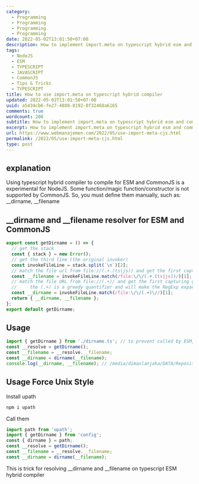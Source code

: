 ```yaml
---
category:
  - Programming
  - Programming
  - Programming
  - Programming
date: 2022-05-02T13:01:50+07:00
description: How to implement import.meta on typescript hybrid esm and commonjs compiler
tags:
  - NodeJS
  - ESM
  - TYPESCRIPT
  - JAVASCRIPT
  - CommonJS
  - Tips & Tricks
  - TYPESCRIPT
title: How to use import.meta on typescript hybrid compiler
updated: 2022-05-02T13:01:50+07:00
uuid: a5434cb6-fe27-4888-8192-0f32468a6165
comments: true
wordcount: 208
subtitle: How to implement import.meta on typescript hybrid esm and commonjs compiler
excerpt: How to implement import.meta on typescript hybrid esm and commonjs compiler
url: https://www.webmanajemen.com/2022/05/use-import-meta-cjs.html
permalink: /2022/05/use-import-meta-cjs.html
type: post
---
```


## explanation
Using typescript hybrid compiler to compile for ESM and CommonJS is a experimental for NodeJS.
Some function/magic function/constructor is not supported by CommonJS. So, you must define them manually, such as: __dirname, __filename

## __dirname and __filename resolver for ESM and CommonJS
```ts
export const getDirname = () => {
  // get the stack
  const { stack } = new Error();
  // get the third line (the original invoker)
  const invokeFileLine = stack.split(`\n`)[2];
  // match the file url from file://(.+.(ts|js)) and get the first capturing group
  const __filename = invokeFileLine.match(/file:\/\/(.+.(ts|js))/)[1];
  // match the file URL from file://(.+)/ and get the first capturing group
  //     the (.+) is a greedy quantifier and will make the RegExp expand to the largest match
  const __dirname = invokeFileLine.match(/file:\/\/(.+)\//)[1];
  return { __dirname, __filename };
};
export default getDirname;
```

## Usage
```ts
import { getDirname } from './dirname.ts'; // to prevent called by ESM, we using static import
const __resolve = getDirname();
const __filename = __resolve.__filename;
const __dirname = dirname(__filename);
console.log(__dirname, __filename); // /media/dimaslanjaka/DATA/Repositories/traffic-generator/express/src/public/routes /media/dimaslanjaka/DATA/Repositories/traffic-generator/express/src/public/routes/index.ts
```
## Usage Force Unix Style
Install upath
```bash
npm i upath
```
Call them
```ts
import path from 'upath';
import { getDirname } from 'config';
const { dirname } = path;
const __resolve = getDirname();
const __filename = __resolve.__filename;
const __dirname = dirname(__filename);
```

This is trick for resolving __dirname and __filename on typescript ESM hybrid compiler
